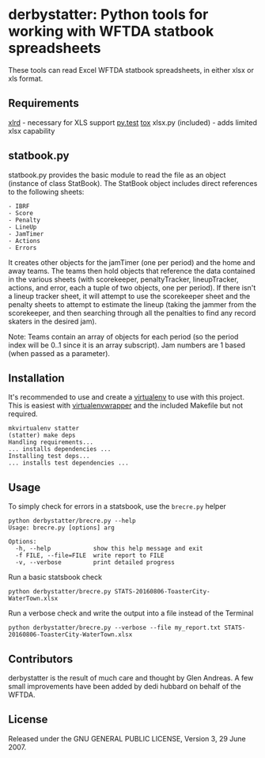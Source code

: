 derbystatter: Python tools for working with WFTDA statbook spreadsheets
=======================================================================
These tools can read Excel WFTDA statbook spreadsheets, in either xlsx or xls
format.

Requirements
------------

[xlrd](http://pypi.python.org/pypi/xlrd) - necessary for XLS support
[py.test](http://pytest.org)
[tox](https://testrun.org/tox/latest)
xlsx.py (included) - adds limited xlsx capability

statbook.py
-----------

statbook.py provides the basic module to read the file as an object (instance
of class StatBook). The StatBook object includes direct references to the
following sheets:

    - IBRF
    - Score
    - Penalty
    - LineUp
    - JamTimer
    - Actions
    - Errors

It creates other objects for the jamTimer (one per period) and the home and
away teams. The teams then hold objects that reference the data contained in
the various sheets (with scorekeeper, penaltyTracker, lineupTracker, actions,
and error, each a tuple of two objects, one per period). If there isn't a
lineup tracker sheet, it will attempt to use the scorekeeper sheet and the
penalty sheets to attempt to estimate the lineup (taking the jammer from the
scorekeeper, and then searching through all the penalties to find any record
skaters in the desired jam).

Note: Teams contain an array of objects for each period (so the period index
will be 0..1 since it is an array subscript). Jam numbers are 1 based (when
passed as a parameter).

Installation
------------

It's recommended to use and create a [virtualenv](https://virtualenv.pypa.io/)
to use with this project. This is easiest with
[virtualenvwrapper](https://virtualenvwrapper.readthedocs.io/) and the included Makefile but not required.

    mkvirtualenv statter
    (statter) make deps
    Handling requirements...
    ... installs dependencies ...
    Installing test deps...
    ... installs test dependencies ...    

Usage
-----

To simply check for errors in a statsbook, use the `brecre.py` helper

    python derbystatter/brecre.py --help
    Usage: brecre.py [options] arg

    Options:
      -h, --help            show this help message and exit
      -f FILE, --file=FILE  write report to FILE
      -v, --verbose         print detailed progress

Run a basic statsbook check

    python derbystatter/brecre.py STATS-20160806-ToasterCity-WaterTown.xlsx

Run a verbose check and write the output into a file instead of the Terminal

    python derbystatter/brecre.py --verbose --file my_report.txt STATS-20160806-ToasterCity-WaterTown.xlsx

Contributors
------------

derbystatter is the result of much care and thought by Glen Andreas. A few small improvements have been added by dedi hubbard on behalf of the WFTDA.

License
-------

Released under the GNU GENERAL PUBLIC LICENSE, Version 3, 29 June 2007.